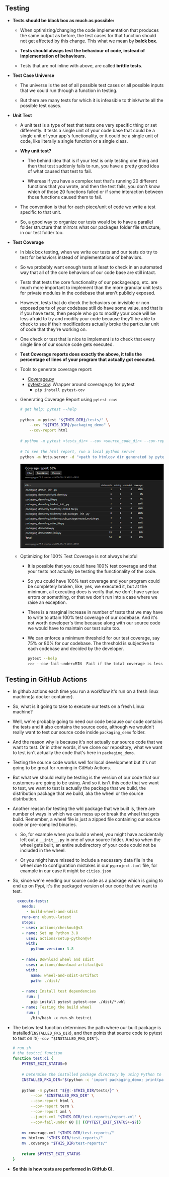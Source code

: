 ## Testing

- **Tests should be black box as much as possible:**
  - When optimizing/changing the code implementation that produces the same
    output as before, the test cases for that function should not get affected by
    this change. This what we mean by **balck box**.

  - **Tests should always test the behaviour of code, instead of implementation of
    behaviours.**

  - Tests that are not inline with above, are called **brittle tests**.


- **Test Case Universe**
  - The universe is the set of all possible test cases or all possible inputs
    that we could run through a function in testing.

  - But there are many tests for which it is infeasible to think/write all the
    possible test cases.

- **Unit Test**
  - A unit test is a type of test that tests one very specific thing or set differently.
    It tests a single unit of your code base that could be a single unit of your app's
    functionality, or it could be a single unit of code, like literally a single
    function or a single class.

  - **Why unit test?**
    - The behind idea that is if your test is only testing one thing and then that test
      suddenly fails to run, you have a pretty good idea of what caused that test to fail.

    - Whereas if you have a complex test that's running 20 different functions that you wrote,
      and then the test fails, you don't know which of those 20 functions failed or if some
      interaction between those functions caused them to fail.

  - The convention is that for each piece/unit of code we write a test specific to that unit.

  - So, a good way to organize our tests would be to have a parallel folder structure that
    mirrors what our packages folder file structure, in our test folder too.


- **Test Coverage**
  - In blak box testing, when we write our tests and our tests do try to test for behaviors
    instead of implementations of behaviors.

  - So we probably want enough tests at least to check in an automated way that
    all of the core behaviors of our code base are still intact.

  - Tests that tests the core functionality of our package/app, etc. are much more important
    to implement than the more granular unit tests for private modules in the codebase that
    aren't publicly exposed.

  - However, tests that do check the behaviors on invisible or non exposed parts of your codebase still
    do have some value, and that is if you have tests, then people who go to modify your code will be
    less afraid to try and modify your code because they'll be able to check to see if their modifications
    actually broke the particular unit of code that they're working on.

  - One check or test that is nice to implement is to check that every single line of our source
    code gets executed.

  - **Test Coverage reports does exactly the above, it tells the percentage of lines of your program
    that actually got executed.**

  - Tools to generate coverage report:
    - [Coverage.py](https://coverage.readthedocs.io/en/7.5.1/)
    - [pytest-cov](https://pytest-cov.readthedocs.io/en/latest/): Wrapper around coverage.py for pytest
      - `pip install pytest-cov`

  - Generating Coverage Report using `pytest-cov`:
    ```bash
    # get help: pytest --help

    python -m pytest "${THIS_DIR}/tests/" \
        --cov "${THIS_DIR}/packaging_demo" \
        --cov-report html

    # python -m pytest <tests_dir> --cov <source_code_dir> --cov-report <report_type>

    # To see the html report, run a local python server
    python -m http.server -d "<path to htmlcov dir generated by pytest-cov>"
    ```

    ![test-coverage](../packaging_demo/assets/test-coverage.png)


  - Optimizing for 100% Test Coverage is not always helpful

    - It is possible that you could have 100% test coverage and that your tests not
      actually be testing the functionality of the code.

    - So you could have 100% test coverage and your program could be completely broken,
      like, yes, we executed it, but at the minimum, all executing does is verify that
      we don't have syntax errors or something, or that we don't run into a case where
      we raise an exception.

    - There is a marginal increase in number of tests that we may have to write to attain
      100% test coverage of our codebase. And it's not worth developer's time because along
      with our source code we would have to maintain our test suite too.

    - We can enforce a minimum threshold for our test coverage, say 75% or 80% for our codebase.
      The threshold is subjective to each codebase and decided by the developer.

      ```bash
      pytest --help
      >>> --cov-fail-under=MIN  Fail if the total coverage is less than MIN.
      ```

## Testing in GitHub Actions

- In github actions each time you run a workflow it's run on a fresh linux machine(a docker container).

- So, what is it going to take to execute our tests on a fresh Linux machine?

- Well, we're probably going to need our code because our code contains the tests and it also contains the source code, although we wouldn't really want to test our source code inside `packaging_demo` folder.

- And the reason why is because it's not actually our source code that we want to test. Or in other words, if we clone our repository, what we want to test isn't actually the code that's here in `packaging_demo`.

- Testing the source code works well for local development but it's not going to be great for running in GitHub Actions.

- But what we should really be testing is the version of our code that our customers are going to be using. And so it isn't this code that we want to test, we want to test is actually the package that we build, the distribution package that we build, aka the wheel or the source distribution.

- Another reason for testing the whl package that we built is, there are number of ways in which we can mess up or break the wheel that gets build. Remember, a wheel file is just a zipped file containing our source code or pre-complied binaries.
  - So, for example when you build a wheel, you might have accidentally left out a `__init__.py` in one of your source folder. And so when the wheel gets built, an entire subdirectory of your code could not be included in the wheel.

  - Or you might have missed to include a necessary data file in the wheel due to configuration mistakes in our `pyproject.toml` file, for example in our case it might be `cities.json`


- So, since we're vending our source code as a package which is going to end up on Pypi, it's the packaged version of our code that we want to test.


  ```yaml
    execute-tests:
      needs:
        - build-wheel-and-sdist
      runs-on: ubuntu-latest
      steps:
      - uses: actions/checkout@v3
      - name: Set up Python 3.8
        uses: actions/setup-python@v4
        with:
          python-version: 3.8

      - name: Download wheel and sdist
        uses: actions/download-artifact@v4
        with:
          name: wheel-and-sdist-artifact
          path: ./dist/

      - name: Install test dependencies
        run: |
          pip install pytest pytest-cov ./dist/*.whl
      - name: Testing the build wheel
        run: |
          /bin/bash -x run.sh test:ci
  ```

- The below test function determines the path where our built package is installed(`INSTALLED_PKG_DIR`),
  and then points that source code to pytest to test on it(`--cov "$INSTALLED_PKG_DIR"`).

  ```bash
  # run.sh
  # the test:ci function
  function test:ci {
      PYTEST_EXIT_STATUS=0

      # Determine the installed package directory by using Python to import the package and print its path
      INSTALLED_PKG_DIR="$(python -c 'import packaging_demo; print(packaging_demo.__path__[0])')"

      python -m pytest "${@:-$THIS_DIR/tests/}" \
          --cov "$INSTALLED_PKG_DIR" \
          --cov-report html \
          --cov-report term \
          --cov-report xml \
          --junit-xml "$THIS_DIR/test-reports/report.xml" \
          --cov-fail-under 60 || ((PYTEST_EXIT_STATUS+=$?))

      mv coverage.xml "$THIS_DIR/test-reports/"
      mv htmlcov "$THIS_DIR/test-reports/"
      mv .coverage "$THIS_DIR/test-reports/"

      return $PYTEST_EXIT_STATUS
  }
  ```

- **So this is how tests are performed in GitHub CI.**

